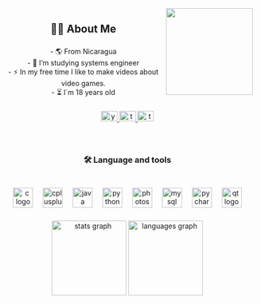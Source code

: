 <img align="right" height="174" src="https://media.giphy.com/media/pHZ8BBgLaXPliFNudh/giphy.gif"  />

###

<h2 align="center">👩‍💻 About Me</h2>

###

<p align="center">- 🌎 From Nicaragua<br>- 🔭 I’m studying systems engineer<br>- ⚡ In my free time I like to make videos about video games.<br>-  ⏳ I´m 18 years old</p>

###

<div align="center">
  <a href="https://www.youtube.com/channel/UCw-4S_eOuV2rYvwXRjlnF-Q" target="_blank">
    <img src="https://raw.githubusercontent.com/maurodesouza/profile-readme-generator/master/src/assets/icons/social/youtube/default.svg" width="33" height="21" alt="youtube logo"  />
  </a>
  <a href="https://twitter.com/Jorgamesofi" target="_blank">
    <img src="https://raw.githubusercontent.com/maurodesouza/profile-readme-generator/master/src/assets/icons/social/twitter/default.svg" width="33" height="21" alt="twitter logo"  />
  </a>
  <a href="https://www.twitch.tv/jorgamesoficial" target="_blank">
    <img src="https://raw.githubusercontent.com/maurodesouza/profile-readme-generator/master/src/assets/icons/social/twitch/default.svg" width="33" height="21" alt="twitch logo"  />
  </a>
</div>

###

<br clear="both">

<h3 align="center">🛠 Language and tools</h3>

###

<br clear="both">

<div align="center">
  <img src="https://cdn.jsdelivr.net/gh/devicons/devicon/icons/c/c-original.svg" height="40" alt="c logo"  />
  <img width="12" />
  <img src="https://cdn.jsdelivr.net/gh/devicons/devicon/icons/cplusplus/cplusplus-original.svg" height="40" alt="cplusplus logo"  />
  <img width="12" />
  <img src="https://cdn.jsdelivr.net/gh/devicons/devicon/icons/java/java-original.svg" height="40" alt="java logo"  />
  <img width="12" />
  <img src="https://cdn.jsdelivr.net/gh/devicons/devicon/icons/python/python-original.svg" height="40" alt="python logo"  />
  <img width="12" />
  <img src="https://cdn.jsdelivr.net/gh/devicons/devicon/icons/photoshop/photoshop-plain.svg" height="40" alt="photoshop logo"  />
  <img width="12" />
  <img src="https://cdn.jsdelivr.net/gh/devicons/devicon/icons/mysql/mysql-original.svg" height="40" alt="mysql logo"  />
  <img width="12" />
  <img src="https://cdn.jsdelivr.net/gh/devicons/devicon/icons/pycharm/pycharm-original.svg" height="40" alt="pycharm logo"  />
  <img width="12" />
  <img src="https://cdn.jsdelivr.net/gh/devicons/devicon/icons/qt/qt-original.svg" height="40" alt="qt logo"  />
</div>

###

<div align="center">
  <img src="https://github-readme-stats.vercel.app/api?username=Joreims&hide_title=false&hide_rank=false&show_icons=true&include_all_commits=true&count_private=true&disable_animations=false&theme=gruvbox&locale=es&hide_border=false&order=1" height="150" alt="stats graph"  />
  <img src="https://github-readme-stats.vercel.app/api/top-langs?username=Joreims&locale=es&hide_title=false&layout=compact&card_width=320&langs_count=5&theme=gruvbox&hide_border=false&order=2" height="150" alt="languages graph"  />
</div>

###
